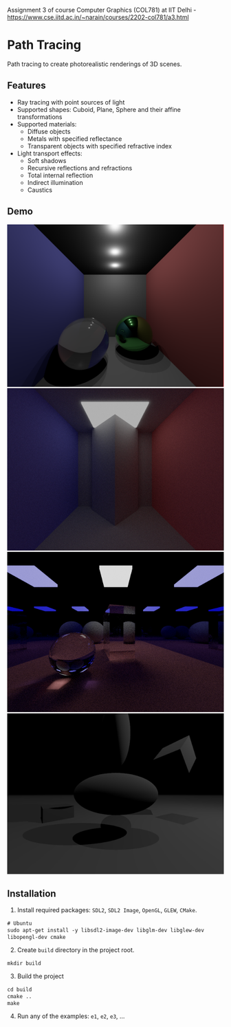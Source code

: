 Assignment 3 of course Computer Graphics (COL781) at IIT Delhi - https://www.cse.iitd.ac.in/~narain/courses/2202-col781/a3.html

# Path Tracing
Path tracing to create photorealistic renderings of 3D scenes.

## Features
- Ray tracing with point sources of light
- Supported shapes: Cuboid, Plane, Sphere and their affine transformations
- Supported materials: 
    - Diffuse objects
    - Metals with specified reflectance
    - Transparent objects with specified refractive index
- Light transport effects:
    - Soft shadows
    - Recursive reflections and refractions
    - Total internal reflection
    - Indirect illumination 
    - Caustics

## Demo 
![Ray traced spheres in a Box](screenshots/s1.png)
![Diffuse interreflection at walls](screenshots/s2.png)
![Creative scene with mirrors and prisms](screenshots/s3.png)
![Transformed shapes](screenshots/s4.png)

## Installation
1. Install required packages: `SDL2`, `SDL2 Image`, `OpenGL`, `GLEW`, `CMake`.
```
# Ubuntu
sudo apt-get install -y libsdl2-image-dev libglm-dev libglew-dev libopengl-dev cmake
```
2. Create `build` directory in the project root.
```
mkdir build
```
3. Build the project
```
cd build
cmake ..
make
```
4. Run any of the examples: `e1`, `e2`, `e3`, ...

